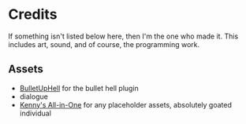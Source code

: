# Credits

If something isn't listed below here, then I'm the one who made it. This includes art, sound, and of course, the programming work.

## Assets

- [BulletUpHell](https://github.com/Dark-Peace/BulletUpHell) for the bullet hell plugin
- dialogue
- [Kenny's All-in-One](https://kenney.itch.io/kenney-game-assets) for any placeholder assets, absolutely goated individual
